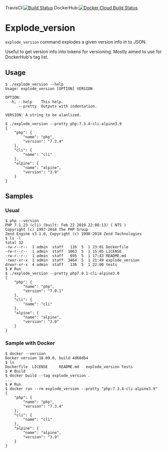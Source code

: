 TravisCI:[![Build Status](https://travis-ci.org/KEINOS/Explode_version.svg?branch=master)](https://travis-ci.org/KEINOS/Explode_version) DockerHub:[![Docker Cloud Build Status](https://img.shields.io/docker/cloud/build/keinos/explode_version.svg)](https://hub.docker.com/r/keinos/explode_version)

# Explode_version

`explode_version` command explodes a given version info in to JSON.

Useful to get version info into tokens for versioning. Mostly aimed to use for DockerHub's tag list.

## Usage

```shellsession
$ ./explode_version --help
Usage: explode_version [OPTION] VERSION

OPTION:
  -h, --help    This help.
      --pretty  Outputs with indentation.

VERSION: A string to be alanlized.

```

```shellsession
$ ./explode_version --pretty php:7.3.4-cli-alpine3.9
{
    "php": {
        "name": "php",
        "version": "7.3.4"
    },
    "cli": {
        "name": "cli"
    },
    "alpine": {
        "name": "alpine",
        "version": "3.9"
    }
}
```

## Samples

### Usual

```shellsession
$ php --version
PHP 7.1.23 (cli) (built: Feb 22 2019 22:08:13) ( NTS )
Copyright (c) 1997-2018 The PHP Group
Zend Engine v3.1.0, Copyright (c) 1998-2018 Zend Technologies
$ ls -l
total 32
-rw-r--r--  1 admin  staff   116  5  1 23:01 Dockerfile
-rw-r--r--  1 admin  staff  1063  5  1 15:05 LICENSE
-rw-r--r--  1 admin  staff   695  5  1 17:43 README.md
-rwxr-xr-x  1 admin  staff  3464  5  1 21:49 explode_version
drwxr-xr-x  4 admin  staff   136  5  1 22:00 tests
$ # Run
$ ./explode_version --pretty php7.0.1-cli-alpine3.0
{
    "php": {
        "name": "php",
        "version": "7.0.1"
    },
    "cli": {
        "name": "cli"
    },
    "alpine": {
        "name": "alpine",
        "version": "3.0"
    }
}
```

### Sample with Docker

```shellsession
$ docker --version
Docker version 18.09.0, build 4d60db4
$ ls
Dockerfile	LICENSE		README.md	explode_version	tests
$ # Build
$ docker build --tag explode_version .
...
$ # Run
$ docker run --rm explode_version --pretty "php:7.3.4-cli-alpine3.9"
{
    "php": {
        "name": "php",
        "version": "7.3.4"
    },
    "cli": {
        "name": "cli"
    },
    "alpine": {
        "name": "alpine",
        "version": "3.9"
    }
}
```
